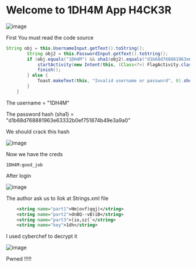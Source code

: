 # Welcome to 1DH4M App H4CK3R

![image](https://github.com/user-attachments/assets/54c5e6c2-4964-479a-a3be-958170759fcf)


First You must read the code source 

```Java
String obj = this.UsernameInput.getText().toString();
        String obj2 = this.PasswordInput.getText().toString();
        if (obj.equals("1DH4M") && sha1(obj2).equals("d1b68d768881963e63332b0ef751874b49e3a9a0")) {
            startActivity(new Intent(this, (Class<?>) FlagActivity.class));
            finish();
        } else {
            Toast.makeText(this, "Invalid username or password", 0).show();
        }
    }
```
The username = "1DH4M"

The password hash (sha1) = "d1b68d768881963e63332b0ef751874b49e3a9a0"

We should crack this hash 

![image](https://github.com/user-attachments/assets/0bead4f4-ddbf-4884-b445-74bf37690578)

Now we have the creds 

```
1DH4M:good_job
```
After login 

![image](https://github.com/user-attachments/assets/36c0ed55-9a08-4778-8d39-9a69622f2e2a)

The author ask us to llok at Strings.xml file 

```XML
    <string name="part1">Nm|ovf)qqj)</string>
    <string name="part2">dnBQ--vB)iB</string>
    <string name="part3">(io,sz(`</string>
    <string name="key">1dh</string>
```

I used cyberchef to decrypt it 

![image](https://github.com/user-attachments/assets/0ebf7ce5-98a5-4444-bd49-5c7bc8f1292b)


Pwned !!!!!

    
